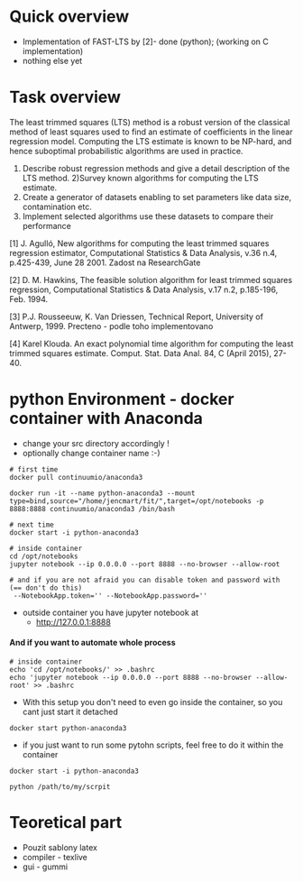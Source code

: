 # Quick overview
* Implementation of FAST-LTS by [2]- done (python); (working on C implementation)
* nothing else yet

# Task overview
The least trimmed squares (LTS) method is a robust version of the classical method of least squares used to find an estimate of coefficients in the linear regression model. Computing the LTS estimate is known to be NP-hard, and hence suboptimal probabilistic algorithms are used in practice.

1) Describe robust regression methods and give a detail description of the LTS method.
2)Survey known algorithms for computing the LTS estimate.
3) Create a generator of datasets enabling to set parameters like data size, contamination etc.
4) Implement selected algorithms use these datasets to compare their performance


[1] J. Agulló, New algorithms for computing the least trimmed squares regression estimator, Computational Statistics &amp; Data Analysis, v.36 n.4, p.425-439, June 28 2001.
Zadost na ResearchGate

[2] D. M. Hawkins, The feasible solution algorithm for least trimmed squares regression, Computational Statistics &amp; Data Analysis, v.17 n.2, p.185-196, Feb. 1994.

[3] P.J. Rousseeuw, K. Van Driessen, Technical Report, University of Antwerp, 1999.
	Precteno - podle toho implementovano

[4] Karel Klouda. An exact polynomial time algorithm for computing the least trimmed squares estimate. Comput. Stat. Data Anal. 84, C (April 2015), 27-40.



# python Environment - docker container with Anaconda

* change your src directory accordingly !
* optionally change container name :-)
```
# first time
docker pull continuumio/anaconda3

docker run -it --name python-anaconda3 --mount type=bind,source="/home/jencmart/fit/",target=/opt/notebooks -p 8888:8888 continuumio/anaconda3 /bin/bash 

# next time
docker start -i python-anaconda3
```

```
# inside container
cd /opt/notebooks
jupyter notebook --ip 0.0.0.0 --port 8888 --no-browser --allow-root

# and if you are not afraid you can disable token and password with (== don't do this)
 --NotebookApp.token='' --NotebookApp.password=''
```

* outside container you have jupyter notebook at
	* http://127.0.0.1:8888

#### And if you want to automate whole process
```
# inside container
echo 'cd /opt/notebooks/' >> .bashrc
echo 'jupyter notebook --ip 0.0.0.0 --port 8888 --no-browser --allow-root' >> .bashrc
```
* With this setup you don't need to even go inside the container, so you cant just start it detached

```
docker start python-anaconda3
```

* if you just want to run some pytohn scripts, feel free to do it within the container

```
docker start -i python-anaconda3

python /path/to/my/scrpit
```

# Teoretical part
* Pouzit sablony latex
* compiler - texlive
* gui - gummi

